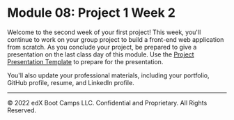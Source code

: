 # Module 08: Project 1 Week 2
Welcome to the second week of your first project! This week, you'll continue to work on your group project to build a front-end web application from scratch. As you conclude your project, be prepared to give a presentation on the last class day of this module. Use the [Project Presentation Template](https://docs.google.com/presentation/d/10QaO9KH8HtUXj__81ve0SZcpO5DbMbqqQr4iPpbwKks/edit?usp=sharing) to prepare for the presentation.

You'll also update your professional materials, including your portfolio, GitHub profile, resume, and LinkedIn profile.

---
© 2022 edX Boot Camps LLC. Confidential and Proprietary. All Rights Reserved.
